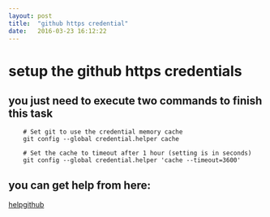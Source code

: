 ```yaml
---
layout: post
title:  "github https credential"
date:   2016-03-23 16:12:22
---
```


# setup the github https credentials

## you just need to execute two commands to finish  this task

        # Set git to use the credential memory cache
        git config --global credential.helper cache

        # Set the cache to timeout after 1 hour (setting is in seconds)
        git config --global credential.helper 'cache --timeout=3600'

## you can get help from here:
[helpgithub](https://help.github.com/articles/caching-your-github-password-in-git/)
